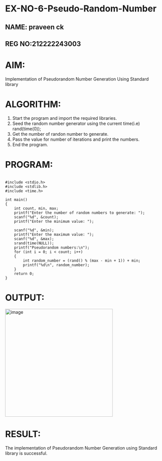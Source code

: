 # EX-NO-6-Pseudo-Random-Number

## NAME: praveen ck
## REG NO:212222243003


# AIM: 

Implementation of Pseudorandom Number Generation Using Standard library


# ALGORITHM:

1) Start the program and import the required libraries.
2) Seed the random number generator using the current time(i.e)
rand(time(0));
3) Get the number of randon number to generate.
4) Pass the value for number of iterations and print the numbers.
5) End the program.


# PROGRAM:
```

#include <stdio.h>
#include <stdlib.h>
#include <time.h>

int main() 
{
    int count, min, max;
    printf("Enter the number of random numbers to generate: ");
    scanf("%d", &count);
    printf("Enter the minimum value: ");
    
    scanf("%d", &min);
    printf("Enter the maximum value: ");
    scanf("%d", &max);
    srand(time(NULL));
    printf("Pseudorandom numbers:\n");   
    for (int i = 0; i < count; i++) 
    {
        int random_number = (rand() % (max - min + 1)) + min;
        printf("%d\n", random_number);
    }
    return 0;
}
```


# OUTPUT:

<img width="347" alt="image" src="https://github.com/user-attachments/assets/3d4a60e8-056e-42e1-9639-659e37f1ac81">


# RESULT:
The implementation of Pseudorandom Number Generation using Standard library is successful.
